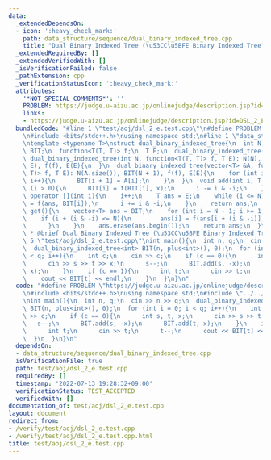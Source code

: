 ```yaml
---
data:
  _extendedDependsOn:
  - icon: ':heavy_check_mark:'
    path: data_structure/sequence/dual_binary_indexed_tree.cpp
    title: "Dual Binary Indexed Tree (\u53CC\u5BFE Binary Indexed Tree)"
  _extendedRequiredBy: []
  _extendedVerifiedWith: []
  _isVerificationFailed: false
  _pathExtension: cpp
  _verificationStatusIcon: ':heavy_check_mark:'
  attributes:
    '*NOT_SPECIAL_COMMENTS*': ''
    PROBLEM: https://judge.u-aizu.ac.jp/onlinejudge/description.jsp?id=DSL_2_E
    links:
    - https://judge.u-aizu.ac.jp/onlinejudge/description.jsp?id=DSL_2_E
  bundledCode: "#line 1 \"test/aoj/dsl_2_e.test.cpp\"\n#define PROBLEM \"https://judge.u-aizu.ac.jp/onlinejudge/description.jsp?id=DSL_2_E\"\
    \n#include <bits/stdc++.h>\nusing namespace std;\n#line 1 \"data_structure/sequence/dual_binary_indexed_tree.cpp\"\
    \ntemplate <typename T>\nstruct dual_binary_indexed_tree{\n  int N;\n  vector<T>\
    \ BIT;\n  function<T(T, T)> f;\n  T E;\n  dual_binary_indexed_tree(){\n  }\n \
    \ dual_binary_indexed_tree(int N, function<T(T, T)> f, T E): N(N), BIT(N + 1,\
    \ E), f(f), E(E){\n  }\n  dual_binary_indexed_tree(vector<T> &A, function<T(T,\
    \ T)> f, T E): N(A.size()), BIT(N + 1), f(f), E(E){\n    for (int i = 0; i < N;\
    \ i++){\n      BIT[i + 1] = A[i];\n    }\n  }\n  void add(int i, T x){\n    while\
    \ (i > 0){\n      BIT[i] = f(BIT[i], x);\n      i -= i & -i;\n    }\n  }\n  T\
    \ operator [](int i){\n    i++;\n    T ans = E;\n    while (i <= N){\n      ans\
    \ = f(ans, BIT[i]);\n      i += i & -i;\n    }\n    return ans;\n  }\n  vector<T>\
    \ get(){\n    vector<T> ans = BIT;\n    for (int i = N - 1; i >= 1; i--){\n  \
    \    if (i + (i & -i) <= N){\n        ans[i] = f(ans[i + (i & -i)], ans[i]);\n\
    \      }\n    }\n    ans.erase(ans.begin());\n    return ans;\n  }\n};\n/**\n\
    \ * @brief Dual Binary Indexed Tree (\u53CC\u5BFE Binary Indexed Tree)\n*/\n#line\
    \ 5 \"test/aoj/dsl_2_e.test.cpp\"\nint main(){\n  int n, q;\n  cin >> n >> q;\n\
    \  dual_binary_indexed_tree<int> BIT(n, plus<int>(), 0);\n  for (int i = 0; i\
    \ < q; i++){\n    int c;\n    cin >> c;\n    if (c == 0){\n      int s, t, x;\n\
    \      cin >> s >> t >> x;\n      s--;\n      BIT.add(s, -x);\n      BIT.add(t,\
    \ x);\n    }\n    if (c == 1){\n      int t;\n      cin >> t;\n      t--;\n  \
    \    cout << BIT[t] << endl;\n    }\n  }\n}\n"
  code: "#define PROBLEM \"https://judge.u-aizu.ac.jp/onlinejudge/description.jsp?id=DSL_2_E\"\
    \n#include <bits/stdc++.h>\nusing namespace std;\n#include \"../../data_structure/sequence/dual_binary_indexed_tree.cpp\"\
    \nint main(){\n  int n, q;\n  cin >> n >> q;\n  dual_binary_indexed_tree<int>\
    \ BIT(n, plus<int>(), 0);\n  for (int i = 0; i < q; i++){\n    int c;\n    cin\
    \ >> c;\n    if (c == 0){\n      int s, t, x;\n      cin >> s >> t >> x;\n   \
    \   s--;\n      BIT.add(s, -x);\n      BIT.add(t, x);\n    }\n    if (c == 1){\n\
    \      int t;\n      cin >> t;\n      t--;\n      cout << BIT[t] << endl;\n  \
    \  }\n  }\n}\n"
  dependsOn:
  - data_structure/sequence/dual_binary_indexed_tree.cpp
  isVerificationFile: true
  path: test/aoj/dsl_2_e.test.cpp
  requiredBy: []
  timestamp: '2022-07-13 19:28:32+09:00'
  verificationStatus: TEST_ACCEPTED
  verifiedWith: []
documentation_of: test/aoj/dsl_2_e.test.cpp
layout: document
redirect_from:
- /verify/test/aoj/dsl_2_e.test.cpp
- /verify/test/aoj/dsl_2_e.test.cpp.html
title: test/aoj/dsl_2_e.test.cpp
---
```

